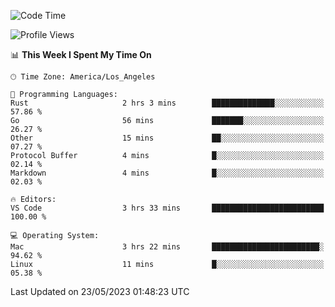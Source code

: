 <!--START_SECTION:waka-->
![Code Time](http://img.shields.io/badge/Code%20Time-371%20hrs-blue)

![Profile Views](http://img.shields.io/badge/Profile%20Views-0-blue)

📊 **This Week I Spent My Time On** 

```text
🕑︎ Time Zone: America/Los_Angeles

💬 Programming Languages: 
Rust                     2 hrs 3 mins        ██████████████░░░░░░░░░░░   57.86 % 
Go                       56 mins             ███████░░░░░░░░░░░░░░░░░░   26.27 % 
Other                    15 mins             ██░░░░░░░░░░░░░░░░░░░░░░░   07.27 % 
Protocol Buffer          4 mins              █░░░░░░░░░░░░░░░░░░░░░░░░   02.14 % 
Markdown                 4 mins              █░░░░░░░░░░░░░░░░░░░░░░░░   02.03 % 

🔥 Editors: 
VS Code                  3 hrs 33 mins       █████████████████████████   100.00 % 

💻 Operating System: 
Mac                      3 hrs 22 mins       ████████████████████████░   94.62 % 
Linux                    11 mins             █░░░░░░░░░░░░░░░░░░░░░░░░   05.38 % 
```


 Last Updated on 23/05/2023 01:48:23 UTC
<!--END_SECTION:waka-->
